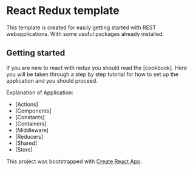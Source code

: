# React Redux template

This template is created for easily getting started with REST webapplications. With some usuful packages already installed.

## Getting started

If you are new to react with redux you should read the [cookbook]. Here you will be taken through a step by step tutorial for how to set up the application and you should proceed.

Explanation of Application:

- [Actions]
- [Components]
- [Constants]
- [Containers]
- [Middleware]
- [Reducers]
- [Shared]
- [Store]

This project was bootstrapped with [Create React App](https://github.com/facebook/create-react-app).

